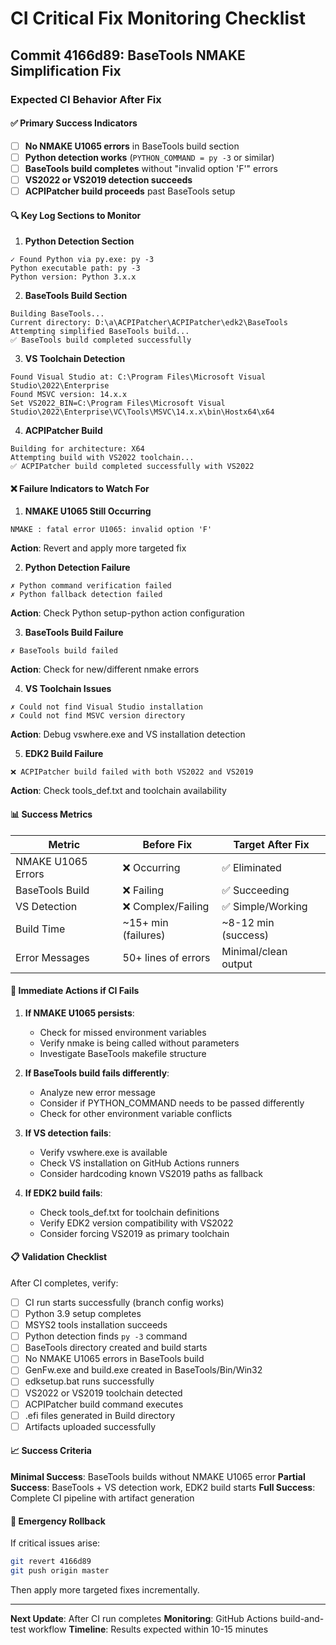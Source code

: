 # CI Critical Fix Monitoring Checklist

## Commit 4166d89: BaseTools NMAKE Simplification Fix

### Expected CI Behavior After Fix

#### ✅ **Primary Success Indicators**
- [ ] **No NMAKE U1065 errors** in BaseTools build section
- [ ] **Python detection works** (`PYTHON_COMMAND = py -3` or similar)
- [ ] **BaseTools build completes** without "invalid option 'F'" errors
- [ ] **VS2022 or VS2019 detection succeeds** 
- [ ] **ACPIPatcher build proceeds** past BaseTools setup

#### 🔍 **Key Log Sections to Monitor**

1. **Python Detection Section**
```
✓ Found Python via py.exe: py -3
Python executable path: py -3
Python version: Python 3.x.x
```

2. **BaseTools Build Section**
```
Building BaseTools...
Current directory: D:\a\ACPIPatcher\ACPIPatcher\edk2\BaseTools
Attempting simplified BaseTools build...
✅ BaseTools build completed successfully
```

3. **VS Toolchain Detection**
```
Found Visual Studio at: C:\Program Files\Microsoft Visual Studio\2022\Enterprise
Found MSVC version: 14.x.x
Set VS2022_BIN=C:\Program Files\Microsoft Visual Studio\2022\Enterprise\VC\Tools\MSVC\14.x.x\bin\Hostx64\x64
```

4. **ACPIPatcher Build**
```
Building for architecture: X64
Attempting build with VS2022 toolchain...
✅ ACPIPatcher build completed successfully with VS2022
```

#### ❌ **Failure Indicators to Watch For**

1. **NMAKE U1065 Still Occurring**
```
NMAKE : fatal error U1065: invalid option 'F'
```
**Action**: Revert and apply more targeted fix

2. **Python Detection Failure**
```
✗ Python command verification failed
✗ Python fallback detection failed
```
**Action**: Check Python setup-python action configuration

3. **BaseTools Build Failure**
```
✗ BaseTools build failed
```
**Action**: Check for new/different nmake errors

4. **VS Toolchain Issues**
```
✗ Could not find Visual Studio installation
✗ Could not find MSVC version directory
```
**Action**: Debug vswhere.exe and VS installation detection

5. **EDK2 Build Failure**
```
❌ ACPIPatcher build failed with both VS2022 and VS2019
```
**Action**: Check tools_def.txt and toolchain availability

#### 📊 **Success Metrics**

| Metric | Before Fix | Target After Fix |
|--------|------------|------------------|
| NMAKE U1065 Errors | ❌ Occurring | ✅ Eliminated |
| BaseTools Build | ❌ Failing | ✅ Succeeding |
| VS Detection | ❌ Complex/Failing | ✅ Simple/Working |
| Build Time | ~15+ min (failures) | ~8-12 min (success) |
| Error Messages | 50+ lines of errors | Minimal/clean output |

#### 🔄 **Immediate Actions if CI Fails**

1. **If NMAKE U1065 persists**:
   - Check for missed environment variables
   - Verify nmake is being called without parameters
   - Investigate BaseTools makefile structure

2. **If BaseTools build fails differently**:
   - Analyze new error message
   - Consider if PYTHON_COMMAND needs to be passed differently
   - Check for other environment variable conflicts

3. **If VS detection fails**:
   - Verify vswhere.exe is available
   - Check VS installation on GitHub Actions runners
   - Consider hardcoding known VS2019 paths as fallback

4. **If EDK2 build fails**:
   - Check tools_def.txt for toolchain definitions
   - Verify EDK2 version compatibility with VS2022
   - Consider forcing VS2019 as primary toolchain

#### 📋 **Validation Checklist**

After CI completes, verify:

- [ ] CI run starts successfully (branch config works)
- [ ] Python 3.9 setup completes
- [ ] MSYS2 tools installation succeeds  
- [ ] Python detection finds `py -3` command
- [ ] BaseTools directory created and build starts
- [ ] No NMAKE U1065 errors in BaseTools build
- [ ] GenFw.exe and build.exe created in BaseTools/Bin/Win32
- [ ] edksetup.bat runs successfully
- [ ] VS2022 or VS2019 toolchain detected
- [ ] ACPIPatcher build command executes
- [ ] .efi files generated in Build directory
- [ ] Artifacts uploaded successfully

#### 📈 **Success Criteria**

**Minimal Success**: BaseTools builds without NMAKE U1065 error
**Partial Success**: BaseTools + VS detection work, EDK2 build starts
**Full Success**: Complete CI pipeline with artifact generation

#### 🚨 **Emergency Rollback**

If critical issues arise:
```bash
git revert 4166d89
git push origin master
```

Then apply more targeted fixes incrementally.

---

**Next Update**: After CI run completes
**Monitoring**: GitHub Actions build-and-test workflow
**Timeline**: Results expected within 10-15 minutes
